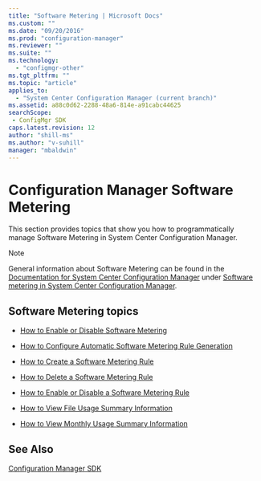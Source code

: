 ```yaml
---
title: "Software Metering | Microsoft Docs"
ms.custom: ""
ms.date: "09/20/2016"
ms.prod: "configuration-manager"
ms.reviewer: ""
ms.suite: ""
ms.technology:
  - "configmgr-other"
ms.tgt_pltfrm: ""
ms.topic: "article"
applies_to:
  - "System Center Configuration Manager (current branch)"
ms.assetid: a88c0d62-2288-48a6-814e-a91cabc44625searchScope: - ConfigMgr SDK
caps.latest.revision: 12
author: "shill-ms"
ms.author: "v-suhill"
manager: "mbaldwin"
---
```

# Configuration Manager Software Metering
This section provides topics that show you how to programmatically manage Software Metering in System Center Configuration Manager.  

> [!NOTE]
>  General information about Software Metering can be found in the [Documentation for System Center Configuration Manager](https://technet.microsoft.com/en-us/library/mt346023.aspx) under [Software metering in System Center Configuration Manager](https://technet.microsoft.com/en-us/library/mt629330.aspx).  

## Software Metering topics  

-   [How to Enable or Disable Software Metering](../../develop/apps/how-to-enable-or-disable-software-metering.md)  

-   [How to Configure Automatic Software Metering Rule Generation](../../develop/apps/how-to-configure-automatic-software-metering-rule-generation.md)  

-   [How to Create a Software Metering Rule](../../develop/apps/how-to-create-a-software-metering-rule.md)  

-   [How to Delete a Software Metering Rule](../../develop/apps/how-to-delete-a-software-metering-rule.md)  

-   [How to Enable or Disable a Software Metering Rule](../../develop/apps/how-to-enable-or-disable-a-software-metering-rule.md)  

-   [How to View File Usage Summary Information](../../develop/apps/how-to-view-file-usage-summary-information.md)  

-   [How to View Monthly Usage Summary Information](../../develop/apps/how-to-view-monthly-usage-summary-information.md)  

## See Also  
 [Configuration Manager SDK](../../develop/core/misc/system-center-configuration-manager-sdk.md)
